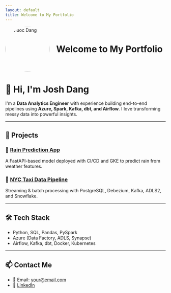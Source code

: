 ```yaml
---
layout: default
title: Welcome to My Portfolio
---
```

<div style="display: flex; align-items: center; gap: 20px; margin-bottom: 30px;">
  <img src="profile.jpg" alt="Phuoc Dang" width="140" style="border-radius: 50%;">
  <h1 style="margin: 0;">Welcome to My Portfolio</h1>
</div>

# 👋 Hi, I'm Josh Dang

I'm a **Data Analytics Engineer** with experience building end-to-end pipelines using **Azure, Spark, Kafka, dbt, and Airflow**. I love transforming messy data into powerful insights.

---

## 🚀 Projects

### 🔹 [Rain Prediction App](https://github.com/phuocdang86/rain_prediction_app)
A FastAPI-based model deployed with CI/CD and GKE to predict rain from weather features.

### 🔹 [NYC Taxi Data Pipeline](https://github.com/phuocdang86/nyc-taxi-pipeline)
Streaming & batch processing with PostgreSQL, Debezium, Kafka, ADLS2, and Snowflake.

---

## 🛠 Tech Stack

- Python, SQL, Pandas, PySpark
- Azure (Data Factory, ADLS, Synapse)
- Airflow, Kafka, dbt, Docker, Kubernetes

---

## 📫 Contact Me

- 📧 Email: [your@email.com](mailto:your@email.com)
- 💼 [LinkedIn](https://linkedin.com/in/your-profile)

